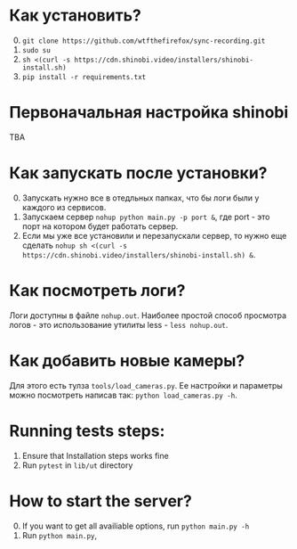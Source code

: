# Как установить?
0. `git clone https://github.com/wtfthefirefox/sync-recording.git`
1. `sudo su`
2. `sh <(curl -s https://cdn.shinobi.video/installers/shinobi-install.sh)`
3. `pip install -r requirements.txt`

# Первоначальная настройка shinobi
TBA

# Как запускать после установки?
0. Запускать нужно все в отедльных папках, что бы логи были у каждого из сервисов.
1. Запускаем сервер `nohup python main.py -p port &`, где port - это порт на котором будет работать сервер.
2. Если мы уже все установили и перезапускали сервер, то нужно еще сделать `nohup sh <(curl -s https://cdn.shinobi.video/installers/shinobi-install.sh) &`.

# Как посмотреть логи?
Логи доступны в файле `nohup.out`. Наиболее простой способ просмотра логов - это использование утилиты less - `less nohup.out`.

# Как добавить новые камеры?
Для этого есть тулза `tools/load_cameras.py`. Ее настройки и параметры можно посмотреть написав так: `python load_cameras.py -h`.

# Running tests steps:
1. Ensure that Installation steps works fine
2. Run `pytest` in `lib/ut` directory

# How to start the server?
0. If you want to get all availiable options, run `python main.py -h`
1. Run `python main.py`,
